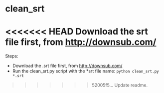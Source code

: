 # clean_srt

<<<<<<< HEAD
Download the srt file first, from http://downsub.com/
=======
Steps:

- Download the .srt file first, from http://downsub.com/
- Run the clean_srt.py script with the *srt file name:
```python clean_srt.py *.srt```
>>>>>>> 52005f5... Update readme.
